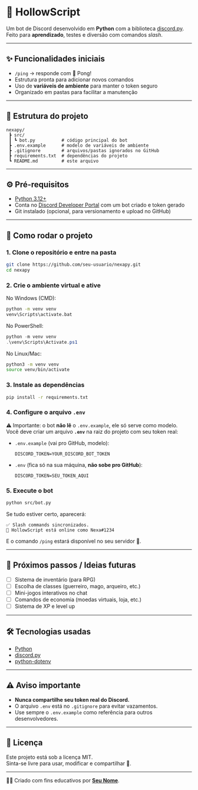 # 🤖 HollowScript

Um bot de Discord desenvolvido em **Python** com a biblioteca [discord.py](https://discordpy.readthedocs.io/).  
Feito para **aprendizado**, testes e diversão com comandos *slash*.

---

## ✨ Funcionalidades iniciais

- `/ping` → responde com 🏓 Pong!
- Estrutura pronta para adicionar novos comandos
- Uso de **variáveis de ambiente** para manter o token seguro
- Organizado em pastas para facilitar a manutenção

---

## 📂 Estrutura do projeto

```
nexapy/
 ┣ src/
 ┃ ┗ bot.py          # código principal do bot
 ┣ .env.example      # modelo de variáveis de ambiente
 ┣ .gitignore        # arquivos/pastas ignorados no GitHub
 ┣ requirements.txt  # dependências do projeto
 ┗ README.md         # este arquivo
```

---

## ⚙️ Pré-requisitos

- [Python 3.12+](https://www.python.org/downloads/)
- Conta no [Discord Developer Portal](https://discord.com/developers/applications) com um bot criado e token gerado
- Git instalado (opcional, para versionamento e upload no GitHub)

---

## 🚀 Como rodar o projeto

### 1. Clone o repositório e entre na pasta
```bash
git clone https://github.com/seu-usuario/nexapy.git
cd nexapy
```

### 2. Crie o ambiente virtual e ative
No Windows (CMD):
```bash
python -m venv venv
venv\Scripts\activate.bat
```

No PowerShell:
```powershell
python -m venv venv
.\venv\Scripts\Activate.ps1
```

No Linux/Mac:
```bash
python3 -m venv venv
source venv/bin/activate
```

### 3. Instale as dependências
```bash
pip install -r requirements.txt
```

### 4. Configure o arquivo `.env`

⚠️ Importante: o bot **não lê** o `.env.example`, ele só serve como modelo.  
Você deve criar um arquivo **`.env`** na raiz do projeto com seu token real:

- `.env.example` (vai pro GitHub, modelo):
  ```env
  DISCORD_TOKEN=YOUR_DISCORD_BOT_TOKEN
  ```

- `.env` (fica só na sua máquina, **não sobe pro GitHub**):
  ```env
  DISCORD_TOKEN=SEU_TOKEN_AQUI
  ```

### 5. Execute o bot
```bash
python src/bot.py
```

Se tudo estiver certo, aparecerá:
```
✅ Slash commands sincronizados.
🤖 HollowScript está online como Nexa#1234
```

E o comando `/ping` estará disponível no seu servidor 🎉.

---

## 📌 Próximos passos / Ideias futuras

- [ ] Sistema de inventário (para RPG)
- [ ] Escolha de classes (guerreiro, mago, arqueiro, etc.)
- [ ] Mini-jogos interativos no chat
- [ ] Comandos de economia (moedas virtuais, loja, etc.)
- [ ] Sistema de XP e level up

---

## 🛠️ Tecnologias usadas

- [Python](https://www.python.org/)  
- [discord.py](https://discordpy.readthedocs.io/)  
- [python-dotenv](https://pypi.org/project/python-dotenv/)  

---

## ⚠️ Aviso importante

- **Nunca compartilhe seu token real do Discord.**  
- O arquivo `.env` está no `.gitignore` para evitar vazamentos.  
- Use sempre o `.env.example` como referência para outros desenvolvedores.

---

## 📜 Licença

Este projeto está sob a licença MIT.  
Sinta-se livre para usar, modificar e compartilhar 🚀.

---

👨‍💻 Criado com fins educativos por **[Seu Nome](https://github.com/seu-usuario)**.

